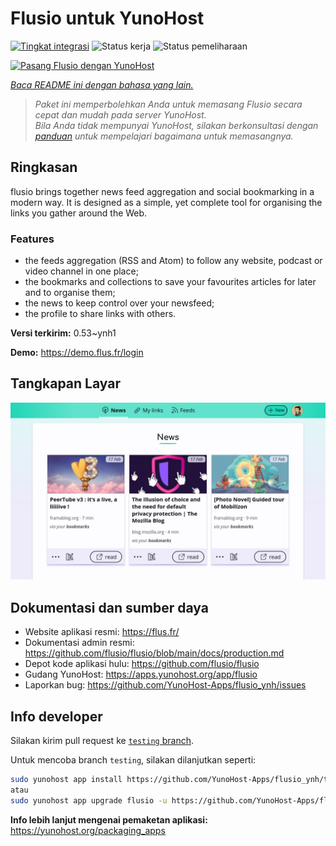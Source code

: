 <!--
N.B.: README ini dibuat secara otomatis oleh <https://github.com/YunoHost/apps/tree/master/tools/readme_generator>
Ini TIDAK boleh diedit dengan tangan.
-->

# Flusio untuk YunoHost

[![Tingkat integrasi](https://dash.yunohost.org/integration/flusio.svg)](https://ci-apps.yunohost.org/ci/apps/flusio/) ![Status kerja](https://ci-apps.yunohost.org/ci/badges/flusio.status.svg) ![Status pemeliharaan](https://ci-apps.yunohost.org/ci/badges/flusio.maintain.svg)

[![Pasang Flusio dengan YunoHost](https://install-app.yunohost.org/install-with-yunohost.svg)](https://install-app.yunohost.org/?app=flusio)

*[Baca README ini dengan bahasa yang lain.](./ALL_README.md)*

> *Paket ini memperbolehkan Anda untuk memasang Flusio secara cepat dan mudah pada server YunoHost.*  
> *Bila Anda tidak mempunyai YunoHost, silakan berkonsultasi dengan [panduan](https://yunohost.org/install) untuk mempelajari bagaimana untuk memasangnya.*

## Ringkasan

flusio brings together news feed aggregation and social bookmarking in a modern way. It is designed as a simple, yet complete tool for organising the links you gather around the Web.

### Features

- the feeds aggregation (RSS and Atom) to follow any website, podcast or video channel in one place;
- the bookmarks and collections to save your favourites articles for later and to organise them;
- the news to keep control over your newsfeed;
- the profile to share links with others.

**Versi terkirim:** 0.53~ynh1

**Demo:** <https://demo.flus.fr/login>

## Tangkapan Layar

![Tangkapan Layar pada Flusio](./doc/screenshots/screenshot.jpg)

## Dokumentasi dan sumber daya

- Website aplikasi resmi: <https://flus.fr/>
- Dokumentasi admin resmi: <https://github.com/flusio/flusio/blob/main/docs/production.md>
- Depot kode aplikasi hulu: <https://github.com/flusio/flusio>
- Gudang YunoHost: <https://apps.yunohost.org/app/flusio>
- Laporkan bug: <https://github.com/YunoHost-Apps/flusio_ynh/issues>

## Info developer

Silakan kirim pull request ke [`testing` branch](https://github.com/YunoHost-Apps/flusio_ynh/tree/testing).

Untuk mencoba branch `testing`, silakan dilanjutkan seperti:

```bash
sudo yunohost app install https://github.com/YunoHost-Apps/flusio_ynh/tree/testing --debug
atau
sudo yunohost app upgrade flusio -u https://github.com/YunoHost-Apps/flusio_ynh/tree/testing --debug
```

**Info lebih lanjut mengenai pemaketan aplikasi:** <https://yunohost.org/packaging_apps>
